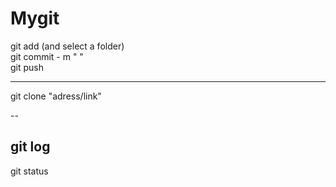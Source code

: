 # Mygit

git add (and select a folder) <br>
git commit - m " " <br>
git push

---
git clone "adress/link"


--

git log
--

git status
